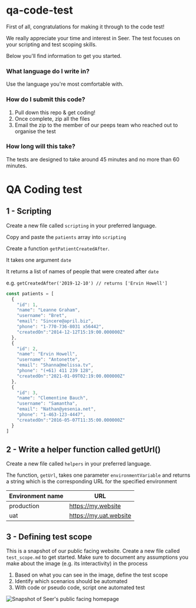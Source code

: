 # qa-code-test

First of all, congratulations for making it through to the code test!

We really appreciate your time and interest in Seer. The test focuses on your scripting and test scoping skills. 

Below you'll find information to get you started.

### What language do I write in? 

Use the language you're most comfortable with. 

### How do I submit this code? 

1. Pull down this repo & get coding!
2. Once complete, zip all the files
3. Email the zip to the member of our peeps team who reached out to organise the test

### How long will this take? 

The tests are designed to take around 45 minutes and no more than 60 minutes. 
   
# QA Coding test

## 1 - Scripting

Create a new file called `scripting` in your preferred language.

Copy and paste the `patients` array into `scripting` 

Create a function `getPatientCreatedAfter`.

It takes one argument `date`

It returns a list of names of people that were created after `date`

e.g. `getCreatedAfter('2019-12-10') // returns ['Ervin Howell']`

```javascript
const patients = [
  {
    "id": 1,
    "name": "Leanne Graham",
    "username": "Bret",
    "email": "Sincere@april.biz",
    "phone": "1-770-736-8031 x56442",
    "createdOn":"2014-12-12T15:19:00.000000Z"
  },
  {
    "id": 2,
    "name": "Ervin Howell",
    "username": "Antonette",
    "email": "Shanna@melissa.tv",
    "phone": "(+61) 411 239 128",
    "createdOn":"2021-01-09T02:19:00.000000Z"
  },
  {
    "id": 3,
    "name": "Clementine Bauch",
    "username": "Samantha",
    "email": "Nathan@yesenia.net",
    "phone": "1-463-123-4447",
    "createdOn":"2016-05-07T11:35:00.000000Z"
  }
]
```

## 2 - Write a helper function called getUrl()

Create a new file called `helpers` in your preferred language. 

The function, `getUrl`, takes one parameter `environmentVariable` and returns a string which is the corresponding URL for the specified environment 

| Environment name | URL | 
|---|---|
|production| https://my.website|
|uat | https://my.uat.website|

## 3 - Defining test scope 
This is a snapshot of our public facing website.  Create a new file called `test_scope.md` to get started. Make sure to document any assumptions you make about the image (e.g. its interactivity) in the process

1. Based on what you can see in the image, define the test scope
2. Identify which scenarios should be automated
3. With code or pseudo code, script one automated test


![Snapshot of Seer's public facing homepage](support_image/Seer_home_page.png)
